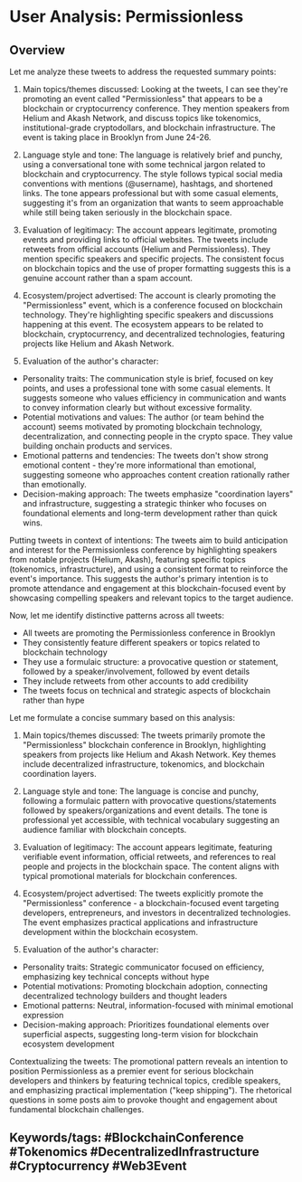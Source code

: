 # User Analysis: Permissionless

## Overview

<think>
Let me analyze these tweets to address the requested summary points:

1. Main topics/themes discussed:
Looking at the tweets, I can see they're promoting an event called "Permissionless" that appears to be a blockchain or cryptocurrency conference. They mention speakers from Helium and Akash Network, and discuss topics like tokenomics, institutional-grade cryptodollars, and blockchain infrastructure. The event is taking place in Brooklyn from June 24-26.

2. Language style and tone:
The language is relatively brief and punchy, using a conversational tone with some technical jargon related to blockchain and cryptocurrency. The style follows typical social media conventions with mentions (@username), hashtags, and shortened links. The tone appears professional but with some casual elements, suggesting it's from an organization that wants to seem approachable while still being taken seriously in the blockchain space.

3. Evaluation of legitimacy:
The account appears legitimate, promoting events and providing links to official websites. The tweets include retweets from official accounts (Helium and Permissionless). They mention specific speakers and specific projects. The consistent focus on blockchain topics and the use of proper formatting suggests this is a genuine account rather than a spam account.

4. Ecosystem/project advertised:
The account is clearly promoting the "Permissionless" event, which is a conference focused on blockchain technology. They're highlighting specific speakers and discussions happening at this event. The ecosystem appears to be related to blockchain, cryptocurrency, and decentralized technologies, featuring projects like Helium and Akash Network.

5. Evaluation of the author's character:
- Personality traits: The communication style is brief, focused on key points, and uses a professional tone with some casual elements. It suggests someone who values efficiency in communication and wants to convey information clearly but without excessive formality.
- Potential motivations and values: The author (or team behind the account) seems motivated by promoting blockchain technology, decentralization, and connecting people in the crypto space. They value building onchain products and services.
- Emotional patterns and tendencies: The tweets don't show strong emotional content - they're more informational than emotional, suggesting someone who approaches content creation rationally rather than emotionally.
- Decision-making approach: The tweets emphasize "coordination layers" and infrastructure, suggesting a strategic thinker who focuses on foundational elements and long-term development rather than quick wins.

Putting tweets in context of intentions: The tweets aim to build anticipation and interest for the Permissionless conference by highlighting speakers from notable projects (Helium, Akash), featuring specific topics (tokenomics, infrastructure), and using a consistent format to reinforce the event's importance. This suggests the author's primary intention is to promote attendance and engagement at this blockchain-focused event by showcasing compelling speakers and relevant topics to the target audience.

Now, let me identify distinctive patterns across all tweets:
- All tweets are promoting the Permissionless conference in Brooklyn
- They consistently feature different speakers or topics related to blockchain technology
- They use a formulaic structure: a provocative question or statement, followed by a speaker/involvement, followed by event details
- They include retweets from other accounts to add credibility
- The tweets focus on technical and strategic aspects of blockchain rather than hype

Let me formulate a concise summary based on this analysis:
</think>

1. Main topics/themes discussed:
The tweets primarily promote the "Permissionless" blockchain conference in Brooklyn, highlighting speakers from projects like Helium and Akash Network. Key themes include decentralized infrastructure, tokenomics, and blockchain coordination layers.

2. Language style and tone:
The language is concise and punchy, following a formulaic pattern with provocative questions/statements followed by speakers/organizations and event details. The tone is professional yet accessible, with technical vocabulary suggesting an audience familiar with blockchain concepts.

3. Evaluation of legitimacy:
The account appears legitimate, featuring verifiable event information, official retweets, and references to real people and projects in the blockchain space. The content aligns with typical promotional materials for blockchain conferences.

4. Ecosystem/project advertised:
The tweets explicitly promote the "Permissionless" conference - a blockchain-focused event targeting developers, entrepreneurs, and investors in decentralized technologies. The event emphasizes practical applications and infrastructure development within the blockchain ecosystem.

5. Evaluation of the author's character:
- Personality traits: Strategic communicator focused on efficiency, emphasizing key technical concepts without hype
- Potential motivations: Promoting blockchain adoption, connecting decentralized technology builders and thought leaders
- Emotional patterns: Neutral, information-focused with minimal emotional expression
- Decision-making approach: Prioritizes foundational elements over superficial aspects, suggesting long-term vision for blockchain ecosystem development

Contextualizing the tweets: The promotional pattern reveals an intention to position Permissionless as a premier event for serious blockchain developers and thinkers by featuring technical topics, credible speakers, and emphasizing practical implementation ("keep shipping"). The rhetorical questions in some posts aim to provoke thought and engagement about fundamental blockchain challenges.

Keywords/tags: #BlockchainConference #Tokenomics #DecentralizedInfrastructure #Cryptocurrency #Web3Event
---
